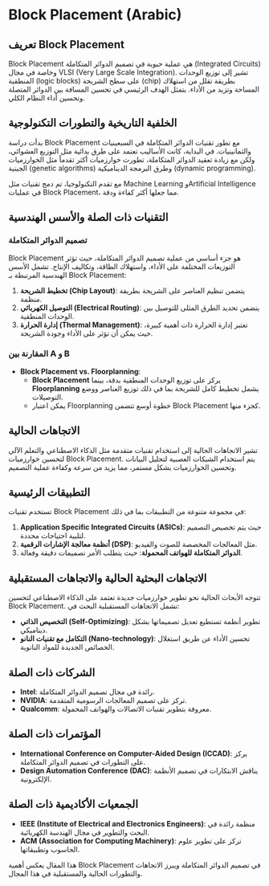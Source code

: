 # Block Placement (Arabic)

## تعريف Block Placement

Block Placement هي عملية حيوية في تصميم الدوائر المتكاملة (Integrated Circuits) وخاصة في مجال VLSI (Very Large Scale Integration). تشير إلى توزيع الوحدات المنطقية (logic blocks) على سطح الشريحة (chip) بطريقة تقلل من استهلاك المساحة وتزيد من الأداء. يتمثل الهدف الرئيسي في تحسين المسافة بين الدوائر المتصلة وتحسين أداء النظام الكلي.

## الخلفية التاريخية والتطورات التكنولوجية

بدأت دراسة Block Placement مع تطور تقنيات الدوائر المتكاملة في السبعينيات والثمانينيات. في البداية، كانت الأساليب تعتمد على طرق بدائية مثل التوزيع العشوائي، ولكن مع زيادة تعقيد الدوائر المتكاملة، تطورت خوارزميات أكثر تقدماً مثل الخوارزميات الجينية (genetic algorithms) وطرق البرمجة الديناميكية (dynamic programming).

مع تقدم التكنولوجيا، تم دمج تقنيات مثل Machine Learning وArtificial Intelligence في عمليات Block Placement، مما جعلها أكثر كفاءة ودقة.

## التقنيات ذات الصلة والأسس الهندسية

### تصميم الدوائر المتكاملة

Block Placement هو جزء أساسي من عملية تصميم الدوائر المتكاملة، حيث تؤثر التوزيعات المختلفة على الأداء، واستهلاك الطاقة، وتكاليف الإنتاج. تشمل الأسس الهندسية المرتبطة بـ Block Placement:

1. **تخطيط الشريحة (Chip Layout)**: يتضمن تنظيم العناصر على الشريحة بطريقة منظمة.
2. **التوصيل الكهربائي (Electrical Routing)**: يتضمن تحديد الطرق المثلى للتوصيل بين الوحدات المنطقية.
3. **إدارة الحرارة (Thermal Management)**: تعتبر إدارة الحرارة ذات أهمية كبيرة، حيث يمكن أن تؤثر على الأداء وجودة الشريحة.

### المقارنة بين A و B

- **Block Placement vs. Floorplanning**: 
  - **Block Placement** يركز على توزيع الوحدات المنطقية بدقة، بينما **Floorplanning** يشمل تخطيط كامل للشريحة بما في ذلك توزيع العناصر ووضع التوصيلات.
  - يمكن اعتبار Floorplanning خطوة أوسع تتضمن Block Placement كجزء منها.

## الاتجاهات الحالية

تشير الاتجاهات الحالية إلى استخدام تقنيات متقدمة مثل الذكاء الاصطناعي والتعلم الآلي لتحسين خوارزميات Block Placement. يتم استخدام الشبكات العصبية لتحليل البيانات وتحسين الخوارزميات بشكل مستمر، مما يزيد من سرعة وكفاءة عملية التصميم.

## التطبيقات الرئيسية

تستخدم تقنيات Block Placement في مجموعة متنوعة من التطبيقات بما في ذلك:

1. **Application Specific Integrated Circuits (ASICs)**: حيث يتم تخصيص التصميم لتلبية احتياجات محددة.
2. **أنظمة معالجة الإشارات الرقمية (DSP)**: مثل المعالجات المخصصة للصوت والفيديو.
3. **الدوائر المتكاملة للهواتف المحمولة**: حيث يتطلب الأمر تصميمات دقيقة وفعالة.

## الاتجاهات البحثية الحالية والاتجاهات المستقبلية

تتوجه الأبحاث الحالية نحو تطوير خوارزميات جديدة تعتمد على الذكاء الاصطناعي لتحسين Block Placement. تشمل الاتجاهات المستقبلية البحث في:

- **التخصيص الذاتي (Self-Optimizing)**: تطوير أنظمة تستطيع تعديل تصميماتها بشكل ديناميكي.
- **التكامل مع تقنيات النانو (Nano-technology)**: تحسين الأداء عن طريق استغلال الخصائص الجديدة للمواد النانوية.

## الشركات ذات الصلة

- **Intel**: رائدة في مجال تصميم الدوائر المتكاملة.
- **NVIDIA**: تركز على تصميم المعالجات الرسومية المتقدمة.
- **Qualcomm**: معروفة بتطوير تقنيات الاتصالات والهواتف المحمولة.

## المؤتمرات ذات الصلة

- **International Conference on Computer-Aided Design (ICCAD)**: يركز على التطورات في تصميم الدوائر المتكاملة.
- **Design Automation Conference (DAC)**: يناقش الابتكارات في تصميم الأنظمة الإلكترونية.

## الجمعيات الأكاديمية ذات الصلة

- **IEEE (Institute of Electrical and Electronics Engineers)**: منظمة رائدة في البحث والتطوير في مجال الهندسة الكهربائية.
- **ACM (Association for Computing Machinery)**: تركز على تطوير علوم الحاسوب وتطبيقاتها.

هذا المقال يعكس أهمية Block Placement في تصميم الدوائر المتكاملة ويبرز الاتجاهات والتطورات الحالية والمستقبلية في هذا المجال.